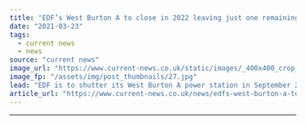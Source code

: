 ```yaml
---
title: "EDF’s West Burton A to close in 2022 leaving just one remaining coal power station"
date: "2021-03-23"
tags: 
  - current news
  - news
source: "current news"
image_url: "https://www.current-news.co.uk/static/images/_400x400_crop_center-center/West-Burton-A-credit-EDF.jpg"
image_fp: "/assets/img/post_thumbnails/27.jpg"
lead: "​EDF is to shutter its West Burton A power station in September 2022, leaving just one coal-fired power station remaining in the UK."
article_url: "https://www.current-news.co.uk/news/edfs-west-burton-a-to-close-in-2022-leaving-just-one-remaining-coal-power-station?utm_source=rss-feeds&utm_medium=rss&utm_campaign=rss"
---
```


---
